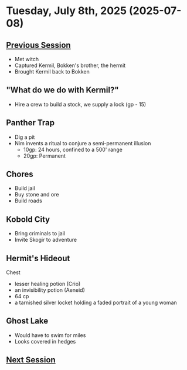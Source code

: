# Tuesday, July 8th, 2025 (2025-07-08)

## [Previous Session](./2025-07-01.md)

- Met witch
- Captured Kermil, Bokken's brother, the hermit
- Brought Kermil back to Bokken

## "What do we do with Kermil?"

- Hire a crew to build a stock, we supply a lock (gp - 15)

## Panther Trap

- Dig a pit
- Nim invents a ritual to conjure a semi-permanent illusion 
   - 10gp: 24 hours, confined to a 500' range
   - 20gp: Permanent

## Chores

- Build jail
- Buy stone and ore
- Build roads

## Kobold City

- Bring criminals to jail
- Invite Skogir to adventure

## Hermit's Hideout

Chest 

- lesser healing potion (Crio)
- an invisibility potion (Aeneid)
- 64 cp
- a tarnished silver locket holding a faded portrait of a young woman

## Ghost Lake

- Would have to swim for miles
- Looks covered in hedges

## [Next Session](./2025-xx-xx)
